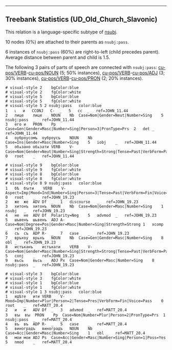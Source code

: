

--------------------------------------------------------------------------------

## Treebank Statistics (UD_Old_Church_Slavonic)

This relation is a language-specific subtype of [nsubj]().

10 nodes (0%) are attached to their parents as `nsubj:pass`.

6 instances of `nsubj:pass` (60%) are right-to-left (child precedes parent).
Average distance between parent and child is 1.5.

The following 3 pairs of parts of speech are connected with `nsubj:pass`: [cu-pos/VERB]()-[cu-pos/NOUN]() (5; 50% instances), [cu-pos/VERB]()-[cu-pos/ADJ]() (3; 30% instances), [cu-pos/VERB]()-[cu-pos/PRON]() (2; 20% instances).


~~~ conllu
# visual-style 2	bgColor:blue
# visual-style 2	fgColor:white
# visual-style 5	bgColor:blue
# visual-style 5	fgColor:white
# visual-style 5 2 nsubj:pass	color:blue
1	ꙇ	и	CCONJ	C-	_	5	cc	_	ref=JOHN_11.44
2	лице	лице	NOUN	Nb	Case=Nom|Gender=Neut|Number=Sing	5	nsubj:pass	_	ref=JOHN_11.44
3	его	и	PRON	Pp	Case=Gen|Gender=Masc|Number=Sing|Person=3|PronType=Prs	2	det	_	ref=JOHN_11.44
4	оуброусомъ	оуброусъ	NOUN	Nb	Case=Ins|Gender=Masc|Number=Sing	5	iobj	_	ref=JOHN_11.44
5	обѧзано	обѧзати	VERB	V-	Case=Nom|Gender=Neut|Number=Sing|Strength=Strong|Tense=Past|VerbForm=Part|Voice=Pass	0	root	_	ref=JOHN_11.44

~~~


~~~ conllu
# visual-style 9	bgColor:blue
# visual-style 9	fgColor:white
# visual-style 8	bgColor:blue
# visual-style 8	fgColor:white
# visual-style 8 9 nsubj:pass	color:blue
1	бѣ	бꙑти	VERB	V-	Aspect=Imp|Mood=Ind|Number=Sing|Person=3|Tense=Past|VerbForm=Fin|Voice=Act	0	root	_	ref=JOHN_19.23
2	же	же	ADV	Df	_	1	discourse	_	ref=JOHN_19.23
3	хитонъ	хитонъ	NOUN	Nb	Case=Nom|Gender=Masc|Number=Sing	1	nsubj	_	ref=JOHN_19.23
4	не	не	ADV	Df	Polarity=Neg	5	advmod	_	ref=JOHN_19.23
5	шъвенъ	шьвенъ	ADJ	A-	Case=Nom|Degree=Pos|Gender=Masc|Number=Sing|Strength=Strong	1	xcomp	_	ref=JOHN_19.23
6	съ	съ	ADP	R-	_	7	case	_	ref=JOHN_19.23
7	връхоу	врьхъ	NOUN	Nb	Case=Gen|Gender=Masc|Number=Sing	8	obl	_	ref=JOHN_19.23
8	истъканъ	истъкати	VERB	V-	Case=Nom|Gender=Masc|Number=Sing|Strength=Strong|Tense=Past|VerbForm=Part|Voice=Pass	5	conj	_	ref=JOHN_19.23
9	вьсь	вьсь	ADJ	Px	Case=Nom|Gender=Masc|Number=Sing	8	nsubj:pass	_	ref=JOHN_19.23

~~~


~~~ conllu
# visual-style 3	bgColor:blue
# visual-style 3	fgColor:white
# visual-style 1	bgColor:blue
# visual-style 1	fgColor:white
# visual-style 1 3 nsubj:pass	color:blue
1	идѣте	ити	VERB	V-	Mood=Imp|Number=Plur|Person=2|Tense=Pres|VerbForm=Fin|Voice=Pass	0	root	_	ref=MATT_20.4
2	и	и	ADV	Df	_	3	advmod	_	ref=MATT_20.4
3	вꙑ	вꙑ	PRON	Pp	Case=Nom|Number=Plur|Person=2|PronType=Prs	1	nsubj:pass	_	ref=MATT_20.4
4	въ	въ	ADP	R-	_	5	case	_	ref=MATT_20.4
5	виноградъ	виноградъ	NOUN	Nb	Case=Acc|Gender=Masc|Number=Sing	1	obl	_	ref=MATT_20.4
6	мои	мои	ADJ	Ps	Case=Acc|Gender=Masc|Number=Sing|Person=1|Poss=Yes	5	nmod	_	ref=MATT_20.4

~~~



